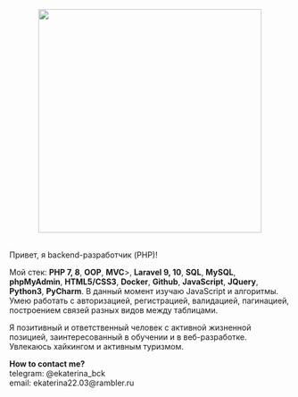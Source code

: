 
<div id="header" align="center">
  <img src="https://media.giphy.com/media/6SPT4vjEWBPjECMXwr/giphy.gif" width="400"/>
</div>

<br>

<p>
  Привет, я backend-разработчик (PHP)!
</p>

<p>
  Мой стек: <b>PHP 7, 8</b>, <b>OOP</b>, <b>MVC</b>>, <b>Laravel 9, 10</b>, <b>SQL</b>, <b>MySQL</b>, <b>phpMyAdmin</b>, <b>HTML5/CSS3</b>, <b>Docker</b>, <b>Github</b>, <b>JavaScript</b>, <b>JQuery</b>, <b>Python3</b>, <b>PyCharm</b>.
  В данный момент изучаю JavaScript и алгоритмы. Умею работать с авторизацией, регистрацией, валидацией, пагинацией, построением связей разных видов между таблицами.
</p>

<p>
  Я позитивный и ответственный человек с активной жизненной позицией, заинтересованный в обучении и в веб-разработке. Увлекаюсь хайкингом и активным туризмом.
</p>

<div>
    <p>
      <b>
        How to contact me?
      </b>
      <br>
      telegram: @ekaterina_bck
      <br>
      email: ekaterina22.03@rambler.ru
  </p>
</div>

